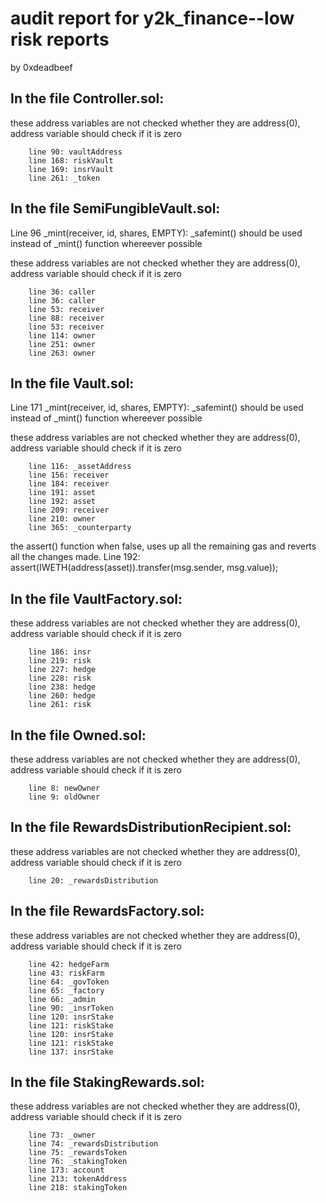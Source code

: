 # audit report for y2k_finance--low risk reports
by 0xdeadbeef

## In the file Controller.sol: 
these address variables are not checked whether they are address(0), address variable should check if it is zero
```
	line 90: vaultAddress
	line 168: riskVault
	line 169: insrVault
	line 261: _token
```
## In the file SemiFungibleVault.sol: 
Line 96	        _mint(receiver, id, shares, EMPTY): 
 _safemint() should be used instead of _mint() function whereever possible

these address variables are not checked whether they are address(0), address variable should check if it is zero
```
	line 36: caller
	line 36: caller
	line 53: receiver
	line 88: receiver
	line 53: receiver
	line 114: owner
	line 251: owner
	line 263: owner
```
## In the file Vault.sol: 
Line 171	        _mint(receiver, id, shares, EMPTY): 
_safemint() should be used instead of _mint() function whereever possible

these address variables are not checked whether they are address(0), address variable should check if it is zero
```
	line 116: _assetAddress
	line 156: receiver
	line 184: receiver
	line 191: asset
	line 192: asset
	line 209: receiver
	line 210: owner
	line 365: _counterparty
```
the assert() function when false, uses up all the remaining gas and reverts all the changes made.
Line 192:	        assert(IWETH(address(asset)).transfer(msg.sender, msg.value));



## In the file VaultFactory.sol: 
these address variables are not checked whether they are address(0), address variable should check if it is zero
```
	line 186: insr
	line 219: risk
	line 227: hedge
	line 228: risk
	line 238: hedge
	line 260: hedge
	line 261: risk
```

## In the file Owned.sol: 
these address variables are not checked whether they are address(0), address variable should check if it is zero
```
	line 8: newOwner
	line 9: oldOwner
```

## In the file RewardsDistributionRecipient.sol: 
these address variables are not checked whether they are address(0), address variable should check if it is zero
```
	line 20: _rewardsDistribution
```

## In the file RewardsFactory.sol: 
these address variables are not checked whether they are address(0), address variable should check if it is zero
```
	line 42: hedgeFarm
	line 43: riskFarm
	line 64: _govToken
	line 65: _factory
	line 66: _admin
	line 90: _insrToken
	line 120: insrStake
	line 121: riskStake
	line 120: insrStake
	line 121: riskStake
	line 137: insrStake
```

## In the file StakingRewards.sol: 
these address variables are not checked whether they are address(0), address variable should check if it is zero
```
	line 73: _owner
	line 74: _rewardsDistribution
	line 75: _rewardsToken
	line 76: _stakingToken
	line 173: account
	line 213: tokenAddress
	line 218: stakingToken
```